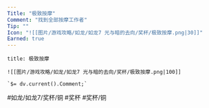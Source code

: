```yaml
---
Title: "极致按摩"
Comment: "找到全部按摩工作者"
Tip: ""
Icon: "![[图片/游戏攻略/如龙/如龙7 光与暗的去向/奖杯/极致按摩.png|30]]"
Earned: true
---
```

```ad-common-bronze-trophy
title: 极致按摩

![[图片/游戏攻略/如龙/如龙7 光与暗的去向/奖杯/极致按摩.png|100]]

`$= dv.current().Comment;`

```

#如龙/如龙7/奖杯/铜 #奖杯 #奖杯/铜
